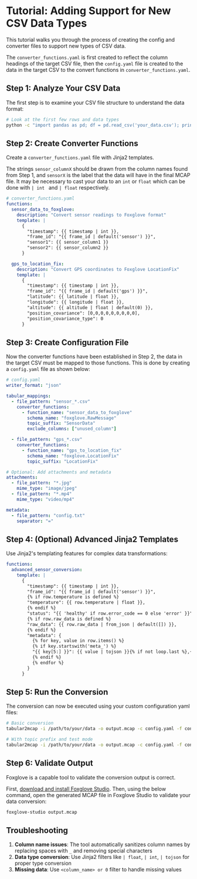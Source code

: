 # Tutorial: Adding Support for New CSV Data Types

This tutorial walks you through the process of creating the config and converter files to support new types of CSV data.

The `converter_functions.yaml` is first created to reflect the column headings of the target CSV file, then the `config.yaml` file is created to the data in the target CSV to the convert functions in `converter_functions.yaml`.



## Step 1: Analyze Your CSV Data

The first step is to examine your CSV file structure to understand the data format:

```bash
# Look at the first few rows and data types
python -c "import pandas as pd; df = pd.read_csv('your_data.csv'); print(df.dtypes); print(df.head())"
```

## Step 2: Create Converter Functions

Create a `converter_functions.yaml` file with Jinja2 templates.

The strings `sensor_columnX` should be drawn from the column names found from Step 1, and `sensorX` is the label that the data will have in the final MCAP file.
It may be necessary to cast your data to an `int` or `float` which can be done with `| int ` and `| float` respectively.

```yaml
# converter_functions.yaml
functions:
  sensor_data_to_foxglove:
    description: "Convert sensor readings to Foxglove format"
    template: |
      {
        "timestamp": {{ timestamp | int }},
        "frame_id": "{{ frame_id | default('sensor') }}",
        "sensor1": {{ sensor_column1 }}
        "sensor2": {{ sensor_column2 }}
      }

  gps_to_location_fix:
    description: "Convert GPS coordinates to Foxglove LocationFix"
    template: |
      {
        "timestamp": {{ timestamp | int }},
        "frame_id": "{{ frame_id | default('gps') }}",
        "latitude": {{ latitude | float }},
        "longitude": {{ longitude | float }},
        "altitude": {{ altitude | float | default(0) }},
        "position_covariance": [0,0,0,0,0,0,0,0,0],
        "position_covariance_type": 0
      }
```

## Step 3: Create Configuration File

Now the converter functions have been established in Step 2, the data in the target CSV must be mapped to those functions.
This is done by creating a `config.yaml` file as shown below:

```yaml
# config.yaml
writer_format: "json"

tabular_mappings:
  - file_pattern: "sensor_*.csv"
    converter_functions:
      - function_name: "sensor_data_to_foxglove"
        schema_name: "foxglove.RawMessage"
        topic_suffix: "SensorData"
        exclude_columns: ["unused_column"]

  - file_pattern: "gps_*.csv"
    converter_functions:
      - function_name: "gps_to_location_fix"
        schema_name: "foxglove.LocationFix"
        topic_suffix: "LocationFix"

# Optional: Add attachments and metadata
attachments:
  - file_pattern: "*.jpg"
    mime_type: "image/jpeg"
  - file_pattern: "*.mp4"
    mime_type: "video/mp4"

metadata:
  - file_pattern: "config.txt"
    separator: "="
```

## Step 4: (Optional) Advanced Jinja2 Templates

Use Jinja2's templating features for complex data transformations:

```yaml
functions:
  advanced_sensor_conversion:
    template: |
      {
        "timestamp": {{ timestamp | int }},
        "frame_id": "{{ frame_id | default('sensor') }}",
        {% if row.temperature is defined %}
        "temperature": {{ row.temperature | float }},
        {% endif %}
        "status": "{{ 'healthy' if row.error_code == 0 else 'error' }}",
        {% if row.raw_data is defined %}
        "raw_data": {{ row.raw_data | from_json | default([]) }},
        {% endif %}
        "metadata": {
          {% for key, value in row.items() %}
          {% if key.startswith('meta_') %}
          "{{ key[5:] }}": {{ value | tojson }}{% if not loop.last %},{% endif %}
          {% endif %}
          {% endfor %}
        }
      }
```

## Step 5: Run the Conversion
The conversion can now be executed using your custom configuration yaml files:

```bash
# Basic conversion
tabular2mcap -i /path/to/your/data -o output.mcap -c config.yaml -f converter_functions.yaml

# With topic prefix and test mode
tabular2mcap -i /path/to/your/data -o output.mcap -c config.yaml -f converter_functions.yaml -t "my_robot/" --test-mode
```

## Step 6: Validate Output

Foxglove is a capable tool to validate the conversion output is correct.

First, [download and install Foxglove Studio](https://foxglove.dev/download).
Then, using the below command, open the generated MCAP file in Foxglove Studio to validate your data conversion:

```bash
foxglove-studio output.mcap
```

## Troubleshooting

1. **Column name issues**: The tool automatically sanitizes column names by replacing spaces with `_` and removing special characters
2. **Data type conversion**: Use Jinja2 filters like `| float`, `| int`, `| tojson` for proper type conversion
3. **Missing data**: Use `<column_name> or 0` filter to handle missing values
